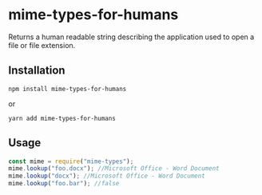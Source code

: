 # mime-types-for-humans

Returns a human readable string describing the application used to open a file or file extension.

## Installation

`npm install mime-types-for-humans`

or

`yarn add mime-types-for-humans`

## Usage

```js
const mime = require("mime-types");
mime.lookup("foo.docx"); //Microsoft Office - Word Document
mime.lookup("docx"); //Microsoft Office - Word Document
mime.lookup("foo.bar"); //false
```
